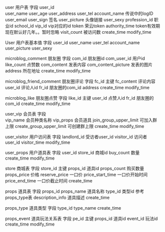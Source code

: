 user 用户表
字段 
	user_id		
	user_name
	user_age
	user_address
	user_tel
	account_name 传说中的logID
	user_email
	user_sign 签名
	user_picture 头像链接
	user_sexy 
	profession_id 职业id
	school_id
	vip_id vip对应的id
	token 荣云token
	authority_time token有效期 现在默认好几年。。暂时忽略
	visit_count 被访问数
	create_time
	modify_time

User 用户表基本值
字段
	user_id
	user_name
	user_tel
	account_name
	user_picture
	user_sexy
	
microblog_comment 朋友圈
字段 
	com_id 朋友圈id
	com_user_id 用户id
	like_count 点赞数
	com_content 发表内容
	com_content_picture 发表的图片 
	address 所在地址
	create_time
	modify_time
	
microblog_friend_comment 朋友圈评论
字段 
	fc_id 主键
	fc_content 评论内容
	user_id 评论人id
	fr_id 朋友圈的com_id
	address
	create_time
	modify_time
	
microblog_like 朋友圈点赞
字段 
	like_id 主键
	user_id 点赞人id
	fr_id 朋友圈的com_id
	create_time
	modify_time

user_vip 会员表
字段 	
	vip_name  会员种类名称
	vip_props  会员道具
	join_group_upper_limit  可加入群上限
	create_group_upper_limit  可创建群上限
	create_time
	modify_time

user_visitor 用户访问表
字段
	landlord_id 受访者user_id
	visitor_id 访问者user_id
	visitor_time 
	modify_time

user_props  用户道具表
字段
	user_id 
	store_id 商城id
	buy_count 数量
	create_time
	modify_time

store  商城表
字段
	store_id 主键
	props_id 道具id
	props_count 购买数量
	props_price 价格
	reserve_price 一口价
	price_start_time 一口价开始时间
	price_end_time 一口价截止时间
	create_time
	
props 道具表
字段
	props_id
	props_name 道具名称
	type_id 类型id 参考props_type表
	description_info 道具描述
	create_time

props_type 道具类型
字段
	type_id
	type_name
	create_time
	
props_event 道具玩法关系表
字段
	pe_id 主键
	props_id 道具id
	event_id 玩法id
	create_time
	modify_time
 